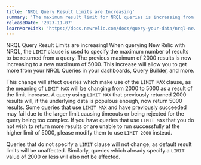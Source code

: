 ```yaml
---
title: 'NRQL Query Result Limits are Increasing'
summary: 'The maximum result limit for NRQL queries is increasing from 2000 to 5000'
releaseDate: '2023-11-07'
learnMoreLink: 'https://docs.newrelic.com/docs/query-your-data/nrql-new-relic-query-language/get-started/nrql-syntax-clauses-functions/#sel-limit'
---
```



NRQL Query Result Limits are increasing! When querying New Relic with NRQL, the `LIMIT` clause is used to specify the maximum number of results to be returned from a query. The previous maximum of 2000 results is now increasing to a new maximum of 5000. This increase will allow you to get more from your NRQL Queries in your dashboards, Query Builder, and more.

This change will affect queries which make use of the `LIMIT MAX` clause, as the meaning of `LIMIT MAX` will be changing from 2000 to 5000 as a result of the limit increase. A query using `LIMIT MAX` that previously returned 2000 results will, if the underlying data is populous enough, now return 5000 results. Some queries that use `LIMIT MAX` and have previously succeeded may fail due to the larger limit causing timeouts or being rejected for the query being too complex. If you have queries that use `LIMIT MAX` that you do not wish to return more results or are unable to run successfully at the higher limit of 5000, please modify them to use `LIMIT 2000` instead.

Queries that do not specify a `LIMIT` clause will not change, as default result limits will be unaffected. Similarly, queries which already specify a `LIMIT` value of 2000 or less will also not be affected.
